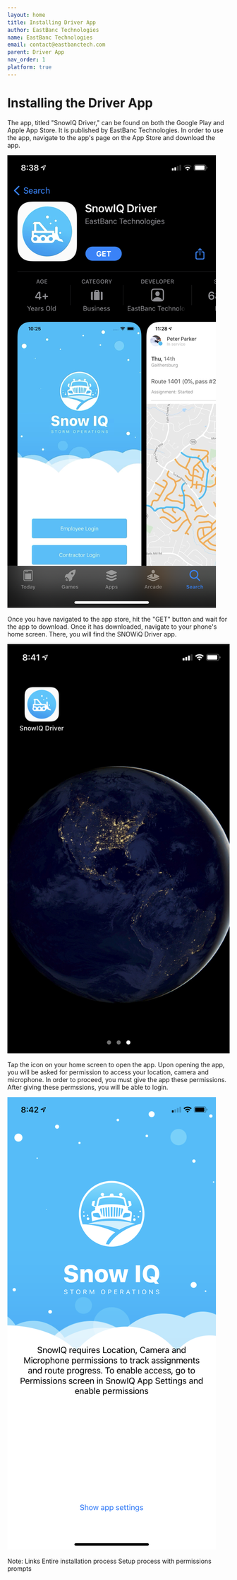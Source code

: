 ```yaml
---
layout: home
title: Installing Driver App
author: EastBanc Technologies
name: EastBanc Technologies
email: contact@eastbanctech.com
parent: Driver App
nav_order: 1
platform: true
---
```


# Installing the Driver App

The app, titled "SnowIQ Driver," can be found on both the Google Play and Apple App Store. It is published by EastBanc Technologies. In order to use the app, navigate to the app's page on the App Store and download the app.

![Screenshot 2021-06-30 080604](/image/driver/app-store.png)

Once you have navigated to the app store, hit the "GET" button and wait for the app to download. Once it has downloaded, navigate to your phone's home screen. There, you will find the SNOWiQ Driver app. 

![Screenshot 2021-06-30 080605](/image/driver/app-home-screen.png)

Tap the icon on your home screen to open the app. Upon opening the app, you will be asked for permission to access your location, camera and microphone. In order to proceed, you must give the app these permissions. After giving these permssions, you will be able to login.

![Screenshot 2021-06-30 080606](/image/driver/app-permissions.png)

Note:
Links
Entire installation process
Setup process with permissions prompts
